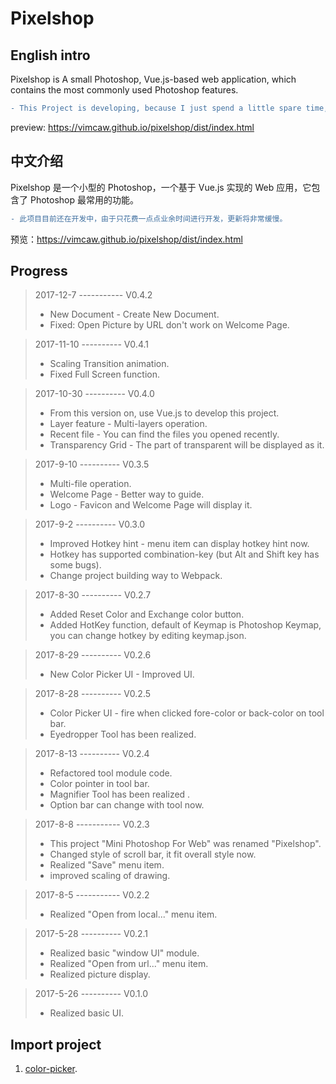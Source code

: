 # Pixelshop

## English intro

Pixelshop is A small Photoshop, Vue.js-based web application, which contains the most commonly used Photoshop features.
```diff
- This Project is developing, because I just spend a little spare time, it will update very slowly.
```
preview: https://vimcaw.github.io/pixelshop/dist/index.html

## 中文介绍

Pixelshop 是一个小型的 Photoshop，一个基于 Vue.js 实现的 Web 应用，它包含了 Photoshop 最常用的功能。
```diff
- 此项目目前还在开发中，由于只花费一点点业余时间进行开发，更新将非常缓慢。
```
预览：https://vimcaw.github.io/pixelshop/dist/index.html

## Progress
> 2017-12-7 ----------- V0.4.2
> * New Document - Create New Document.
> * Fixed: Open Picture by URL don't work on Welcome Page.

> 2017-11-10 ---------- V0.4.1
> * Scaling Transition animation.
> * Fixed Full Screen function.

> 2017-10-30 ---------- V0.4.0
> * From this version on, use Vue.js to develop this project.
> * Layer feature - Multi-layers operation.
> * Recent file - You can find the files you opened recently.
> * Transparency Grid - The part of transparent will be displayed as it.

> 2017-9-10 ---------- V0.3.5
> * Multi-file operation.
> * Welcome Page - Better way to guide.
> * Logo - Favicon and Welcome Page will display it.

> 2017-9-2 ---------- V0.3.0
> * Improved Hotkey hint - menu item can display hotkey hint now.
> * Hotkey has supported combination-key (but Alt and Shift key has some bugs).
> * Change project building way to Webpack.

> 2017-8-30 ---------- V0.2.7
> * Added Reset Color and Exchange color button.
> * Added HotKey function, default of Keymap is Photoshop Keymap, you can change hotkey by editing keymap.json.

> 2017-8-29 ---------- V0.2.6
> * New Color Picker UI - Improved UI.

> 2017-8-28 ---------- V0.2.5
> * Color Picker UI - fire when clicked fore-color or back-color on tool bar.
> * Eyedropper Tool has been realized.

> 2017-8-13 ---------- V0.2.4
> * Refactored tool module code.
> * Color pointer in tool bar.
> * Magnifier Tool has been realized .
> * Option bar can change with tool now.

> 2017-8-8 ----------- V0.2.3
> * This project "Mini Photoshop For Web" was renamed "Pixelshop".
> * Changed style of scroll bar, it fit overall style now.
> * Realized "Save" menu item.
> * improved scaling of drawing.

> 2017-8-5 ----------- V0.2.2
> * Realized "Open from local..." menu item.

> 2017-5-28 ---------- V0.2.1 
> * Realized basic "window UI" module.
> * Realized "Open from url..." menu item.
> * Realized picture display.

> 2017-5-26 ---------- V0.1.0
> * Realized basic UI.

## Import project
1. [color-picker](https://github.com/tovic/color-picker).
